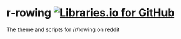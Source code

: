 # r-rowing [![Libraries.io for GitHub](https://img.shields.io/librariesio/github/jamiemagee/r-rowing.svg)]()
The theme and scripts for /r/rowing on reddit
